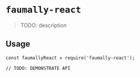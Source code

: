 # `faumally-react`

> TODO: description

## Usage

```
const faumallyReact = require('faumally-react');

// TODO: DEMONSTRATE API
```

